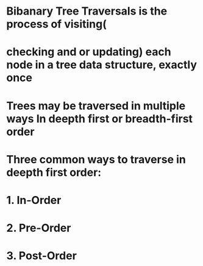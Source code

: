 # Bibanary Tree Traversals is the process of visiting(
# checking  and or updating) each node in a tree data structure, exactly once 
# Trees may be traversed in multiple ways In deepth first or breadth-first order
# Three common ways to traverse in deepth first order: 
# 1. In-Order
# 2. Pre-Order
# 3. Post-Order
